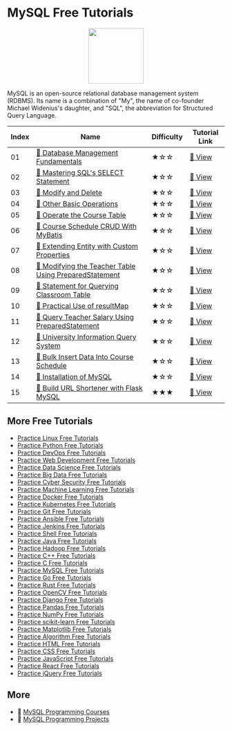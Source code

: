 # MySQL Free Tutorials

<div align="center">
<img width="128px" src="https://file.labex.io/path/amNAVWgtDX5M.png">
</div>

MySQL is an open-source relational database management system (RDBMS). Its name is a combination of "My", the name of co-founder Michael Widenius's daughter, and "SQL", the abbreviation for Structured Query Language.

|   Index | Name                                                                                                                                                     | Difficulty   | Tutorial Link                                                                                             |
|---------|----------------------------------------------------------------------------------------------------------------------------------------------------------|--------------|-----------------------------------------------------------------------------------------------------------|
|      01 | [📖 Database Management Fundamentals](https://labex.io/tutorials/mysql-database-management-fundamentals-178584)                                           | ★☆☆          | [🔗 View](https://labex.io/tutorials/mysql-database-management-fundamentals-178584)                        |
|      02 | [📖 Mastering SQL's SELECT Statement](https://labex.io/tutorials/mysql-mastering-sql-s-select-statement-178585)                                           | ★☆☆          | [🔗 View](https://labex.io/tutorials/mysql-mastering-sql-s-select-statement-178585)                        |
|      03 | [📖 Modify and Delete](https://labex.io/tutorials/mysql-modify-and-delete-178586)                                                                         | ★☆☆          | [🔗 View](https://labex.io/tutorials/mysql-modify-and-delete-178586)                                       |
|      04 | [📖 Other Basic Operations](https://labex.io/tutorials/linux-other-basic-operations-178587)                                                               | ★☆☆          | [🔗 View](https://labex.io/tutorials/linux-other-basic-operations-178587)                                  |
|      05 | [📖 Operate the Course Table](https://labex.io/tutorials/javascript-operate-the-course-table-lab-300384)                                                  | ★☆☆          | [🔗 View](https://labex.io/tutorials/javascript-operate-the-course-table-lab-300384)                       |
|      06 | [📖 Course Schedule CRUD With MyBatis](https://labex.io/tutorials/javascript-course-schedule-crud-with-mybatis-lab-300354)                                | ★☆☆          | [🔗 View](https://labex.io/tutorials/javascript-course-schedule-crud-with-mybatis-lab-300354)              |
|      07 | [📖 Extending Entity with Custom Properties](https://labex.io/tutorials/java-extending-entity-with-custom-properties-lab-300358)                          | ★☆☆          | [🔗 View](https://labex.io/tutorials/java-extending-entity-with-custom-properties-lab-300358)              |
|      08 | [📖 Modifying the Teacher Table Using PreparedStatement](https://labex.io/tutorials/mysql-modifying-the-teacher-table-using-preparedstatement-lab-301362) | ★☆☆          | [🔗 View](https://labex.io/tutorials/mysql-modifying-the-teacher-table-using-preparedstatement-lab-301362) |
|      09 | [📖 Statement for Querying Classroom Table](https://labex.io/tutorials/mysql-statement-for-querying-classroom-table-lab-301412)                           | ★☆☆          | [🔗 View](https://labex.io/tutorials/mysql-statement-for-querying-classroom-table-lab-301412)              |
|      10 | [📖 Practical Use of resultMap](https://labex.io/tutorials/javascript-practical-use-of-resultmap-lab-300390)                                              | ★☆☆          | [🔗 View](https://labex.io/tutorials/javascript-practical-use-of-resultmap-lab-300390)                     |
|      11 | [📖 Query Teacher Salary Using PreparedStatement](https://labex.io/tutorials/mysql-query-teacher-salary-using-preparedstatement-lab-301390)               | ★☆☆          | [🔗 View](https://labex.io/tutorials/mysql-query-teacher-salary-using-preparedstatement-lab-301390)        |
|      12 | [📖 University Information Query System](https://labex.io/tutorials/mysql-university-information-query-system-lab-301422)                                 | ★☆☆          | [🔗 View](https://labex.io/tutorials/mysql-university-information-query-system-lab-301422)                 |
|      13 | [📖 Bulk Insert Data Into Course Schedule](https://labex.io/tutorials/mysql-bulk-insert-data-into-course-schedule-lab-300346)                             | ★☆☆          | [🔗 View](https://labex.io/tutorials/mysql-bulk-insert-data-into-course-schedule-lab-300346)               |
|      14 | [📖 Installation of MySQL](https://labex.io/tutorials/linux-installation-of-mysql-178583)                                                                 | ★☆☆          | [🔗 View](https://labex.io/tutorials/linux-installation-of-mysql-178583)                                   |
|      15 | [📖 Build URL Shortener with Flask MySQL](https://labex.io/tutorials/html-build-url-shortener-with-flask-mysql-lab-298925)                                | ★★★          | [🔗 View](https://labex.io/tutorials/html-build-url-shortener-with-flask-mysql-lab-298925)                 |

## More Free Tutorials

- [Practice Linux Free Tutorials](https://github.com/labex-labs/linux-free-tutorials)
- [Practice Python Free Tutorials](https://github.com/labex-labs/python-free-tutorials)
- [Practice DevOps Free Tutorials](https://github.com/labex-labs/devops-free-tutorials)
- [Practice Web Development Free Tutorials](https://github.com/labex-labs/web-development-free-tutorials)
- [Practice Data Science Free Tutorials](https://github.com/labex-labs/data-science-free-tutorials)
- [Practice Big Data Free Tutorials](https://github.com/labex-labs/bigdata-free-tutorials)
- [Practice Cyber Security Free Tutorials](https://github.com/labex-labs/cysec-free-tutorials)
- [Practice Machine Learning Free Tutorials](https://github.com/labex-labs/ml-free-tutorials)
- [Practice Docker Free Tutorials](https://github.com/labex-labs/docker-free-tutorials)
- [Practice Kubernetes Free Tutorials](https://github.com/labex-labs/kubernetes-free-tutorials)
- [Practice Git Free Tutorials](https://github.com/labex-labs/git-free-tutorials)
- [Practice Ansible Free Tutorials](https://github.com/labex-labs/ansible-free-tutorials)
- [Practice Jenkins Free Tutorials](https://github.com/labex-labs/jenkins-free-tutorials)
- [Practice Shell Free Tutorials](https://github.com/labex-labs/shell-free-tutorials)
- [Practice Java Free Tutorials](https://github.com/labex-labs/java-free-tutorials)
- [Practice Hadoop Free Tutorials](https://github.com/labex-labs/hadoop-free-tutorials)
- [Practice C++ Free Tutorials](https://github.com/labex-labs/cpp-free-tutorials)
- [Practice C Free Tutorials](https://github.com/labex-labs/c-free-tutorials)
- [Practice MySQL Free Tutorials](https://github.com/labex-labs/mysql-free-tutorials)
- [Practice Go Free Tutorials](https://github.com/labex-labs/go-free-tutorials)
- [Practice Rust Free Tutorials](https://github.com/labex-labs/rust-free-tutorials)
- [Practice OpenCV Free Tutorials](https://github.com/labex-labs/opencv-free-tutorials)
- [Practice Django Free Tutorials](https://github.com/labex-labs/django-free-tutorials)
- [Practice Pandas Free Tutorials](https://github.com/labex-labs/pandas-free-tutorials)
- [Practice NumPy Free Tutorials](https://github.com/labex-labs/numpy-free-tutorials)
- [Practice scikit-learn Free Tutorials](https://github.com/labex-labs/sklearn-free-tutorials)
- [Practice Matplotlib Free Tutorials](https://github.com/labex-labs/matplotlib-free-tutorials)
- [Practice Algorithm Free Tutorials](https://github.com/labex-labs/algorithm-free-tutorials)
- [Practice HTML Free Tutorials](https://github.com/labex-labs/html-free-tutorials)
- [Practice CSS Free Tutorials](https://github.com/labex-labs/css-free-tutorials)
- [Practice JavaScript Free Tutorials](https://github.com/labex-labs/javascript-free-tutorials)
- [Practice React Free Tutorials](https://github.com/labex-labs/react-free-tutorials)
- [Practice jQuery Free Tutorials](https://github.com/labex-labs/jquery-free-tutorials)


## More

- 🔗 [MySQL Programming Courses](https://github.com/labex-labs/awesome-programming-courses)
- 🔗 [MySQL Programming Projects](https://github.com/labex-labs/awesome-programming-projects)

